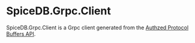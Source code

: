 
# SpiceDB.Grpc.Client

SpiceDB.Grpc.Client is a Grpc client generated from the [Authzed Protocol Buffers API](https://github.com/authzed/api).